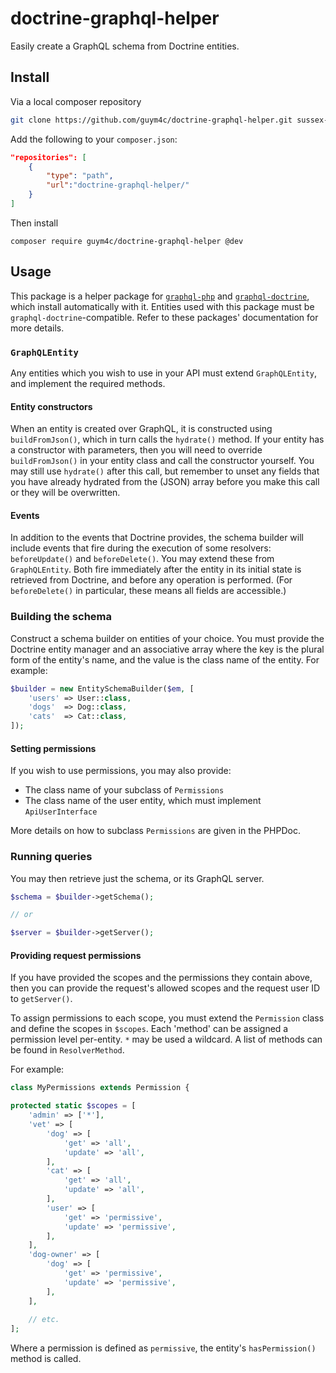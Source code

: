 # doctrine-graphql-helper

Easily create a GraphQL schema from Doctrine entities.

## Install
Via a local composer repository
```bash
git clone https://github.com/guym4c/doctrine-graphql-helper.git sussex-ldap/
```

Add the following to your ```composer.json```:
```json
"repositories": [
    {
        "type": "path",
        "url":"doctrine-graphql-helper/"
    }
]
```

Then install
```
composer require guym4c/doctrine-graphql-helper @dev
```

## Usage

This package is a helper package for [`graphql-php`](https://github.com/webonyx/graphql-php) and [`graphql-doctrine`](https://github.com/ecodev/graphql-doctrine), which install automatically with it. Entities used with this package must be `graphql-doctrine`-compatible. Refer to these packages' documentation for more details.

### `GraphQLEntity`

Any entities which you wish to use in your API must extend `GraphQLEntity`, and implement the required methods.

#### Entity constructors
When an entity is created over GraphQL, it is constructed using `buildFromJson()`, which in turn calls the `hydrate()` method. If your entity has a constructor with parameters, then you will need to override `buildFromJson()` in your entity class and call the constructor yourself. You may still use `hydrate()` after this call, but remember to unset any fields that you have already hydrated from the (JSON) array before you make this call or they will be overwritten.

#### Events
In addition to the events that Doctrine provides, the schema builder will include events that fire during the execution of some resolvers: `beforeUpdate()` and `beforeDelete()`. You may extend these from `GraphQLEntity`. Both fire immediately after the entity in its initial state is retrieved from Doctrine, and before any operation is performed. (For `beforeDelete()` in particular, these means all fields are accessible.)

### Building the schema

Construct a schema builder on entities of your choice. You must provide the Doctrine entity manager and an associative array where the key is the plural form of the entity's name, and the value is the class name of the entity. For example:

```php
$builder = new EntitySchemaBuilder($em, [
    'users' => User::class,
    'dogs'  => Dog::class,
    'cats'  => Cat::class,
]);
```

#### Setting permissions

If you wish to use permissions, you may also provide:
* The class name of your subclass of `Permissions`
* The class name of the user entity, which must implement `ApiUserInterface`

More details on how to subclass `Permissions` are given in the PHPDoc.

### Running queries

You may then retrieve just the schema, or its GraphQL server.
```php
$schema = $builder->getSchema();

// or

$server = $builder->getServer();
```

#### Providing request permissions
If you have provided the scopes and the permissions they contain above, then you can provide the request's allowed scopes and the request user ID to `getServer()`.

To assign permissions to each scope, you must extend the `Permission` class and define the scopes in `$scopes`. Each 'method' can be assigned a permission level per-entity. `*` may be used a wildcard. A list of methods can be found in `ResolverMethod`.

For example:

```php
class MyPermissions extends Permission {

protected static $scopes = [
    'admin' => ['*'],
    'vet' => [
        'dog' => [
            'get' => 'all',
            'update' => 'all',
        ],
        'cat' => [
            'get' => 'all',
            'update' => 'all',
        ],
        'user' => [
            'get' => 'permissive',
            'update' => 'permissive',
        ],
    ],
    'dog-owner' => [
        'dog' => [
            'get' => 'permissive',
            'update' => 'permissive',
        ],
    ],
    
    // etc.
];
```

Where a permission is defined as `permissive`, the entity's `hasPermission()` method is called.
